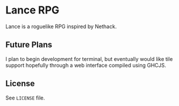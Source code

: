# Lance RPG

Lance is a roguelike RPG inspired by Nethack.

## Future Plans

I plan to begin development for terminal, but eventually would like tile
support hopefully through a web interface compiled using GHCJS.

## License

See `LICENSE` file.
